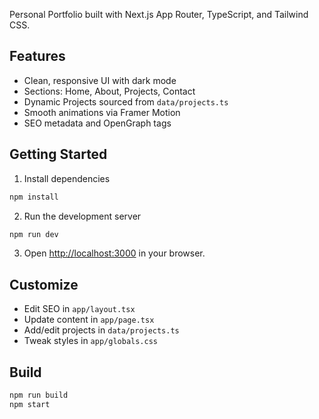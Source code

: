Personal Portfolio built with Next.js App Router, TypeScript, and Tailwind CSS.

## Features

- Clean, responsive UI with dark mode
- Sections: Home, About, Projects, Contact
- Dynamic Projects sourced from `data/projects.ts`
- Smooth animations via Framer Motion
- SEO metadata and OpenGraph tags

## Getting Started

1. Install dependencies

```bash
npm install
```

2. Run the development server

```bash
npm run dev
```

3. Open [http://localhost:3000](http://localhost:3000) in your browser.

## Customize

- Edit SEO in `app/layout.tsx`
- Update content in `app/page.tsx`
- Add/edit projects in `data/projects.ts`
- Tweak styles in `app/globals.css`

## Build

```bash
npm run build
npm start
```
